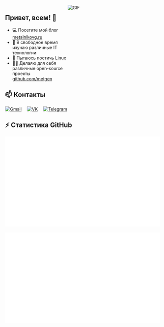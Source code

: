 <img alt="GIF" align="right" src="https://media3.giphy.com/media/v1.Y2lkPTc5MGI3NjExMHZweWwxOHhocnd1aWNjM2owcWRnaG93M3F5M205Y3F2Mml3ZXU2NCZlcD12MV9pbnRlcm5hbF9naWZfYnlfaWQmY3Q9Zw/dxn6fRlTIShoeBr69N/giphy.gif" width="300px" height="300" />

## Привет, всем! 👋
- 💻 Посетите мой блог [metalnikovg.ru](https://metalnikovg.ru)
- 🌱 В свободное время изучаю различные IT технологии
- 🐧 Пытаюсь постичь Linux
- 👨‍💻 Делаяю для себя различные open-source проекты [github.com/metgen](https://github.com/metgen)

## 📫 Контакты
[<img alt="Gmail" src="https://img.shields.io/badge/Gmail-D14836?style=for-the-badge&logo=gmail&logoColor=white"/>](mailto:metalnikov.gennadiy@gmail.com)&emsp;
[<img alt="VK" src="https://img.shields.io/badge/вконтакте-%232E87FB.svg?&style=for-the-badge&logo=vk&logoColor=white"/>](https://vk.com/gennadii_m)&emsp;
[<img alt="Telegram" src="https://img.shields.io/badge/Telegram-2CA5E0?style=for-the-badge&logo=telegram&logoColor=white"/>](https://t.me/gennadiy_m)&emsp;

## :zap: Статистика GitHub
<p align="center">
  <img src='https://github.com/metgen/github-stats/blob/master/generated/overview.svg#gh-dark-mode-only'>&emsp;
  <img src='https://github.com/metgen/github-stats/blob/master/generated/languages.svg#gh-dark-mode-only'>
</p>

<!--
**metgen/metgen** is a ✨ _special_ ✨ repository because its `README.md` (this file) appears on your GitHub profile.

Here are some ideas to get you started:

- 🔭 I’m currently working on ...
- 🌱 I’m currently learning ...
- 👯 I’m looking to collaborate on ...
- 🤔 I’m looking for help with ...
- 💬 Ask me about ...
- 📫 How to reach me: ...
- 😄 Pronouns: ...
- ⚡ Fun fact: ...
-->

